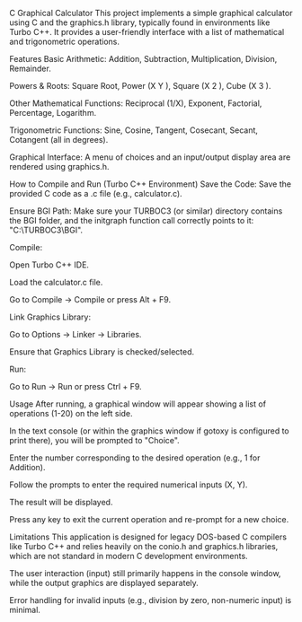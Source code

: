 C Graphical Calculator
This project implements a simple graphical calculator using C and the graphics.h library, typically found in environments like Turbo C++. It provides a user-friendly interface with a list of mathematical and trigonometric operations.

Features
Basic Arithmetic: Addition, Subtraction, Multiplication, Division, Remainder.

Powers & Roots: Square Root, Power (X 
Y
 ), Square (X 
2
 ), Cube (X 
3
 ).

Other Mathematical Functions: Reciprocal (1/X), Exponent, Factorial, Percentage, Logarithm.

Trigonometric Functions: Sine, Cosine, Tangent, Cosecant, Secant, Cotangent (all in degrees).

Graphical Interface: A menu of choices and an input/output display area are rendered using graphics.h.

How to Compile and Run (Turbo C++ Environment)
Save the Code: Save the provided C code as a .c file (e.g., calculator.c).

Ensure BGI Path: Make sure your TURBOC3 (or similar) directory contains the BGI folder, and the initgraph function call correctly points to it: "C:\\TURBOC3\\BGI".

Compile:

Open Turbo C++ IDE.

Load the calculator.c file.

Go to Compile -> Compile or press Alt + F9.

Link Graphics Library:

Go to Options -> Linker -> Libraries.

Ensure that Graphics Library is checked/selected.

Run:

Go to Run -> Run or press Ctrl + F9.

Usage
After running, a graphical window will appear showing a list of operations (1-20) on the left side.

In the text console (or within the graphics window if gotoxy is configured to print there), you will be prompted to "Choice".

Enter the number corresponding to the desired operation (e.g., 1 for Addition).

Follow the prompts to enter the required numerical inputs (X, Y).

The result will be displayed.

Press any key to exit the current operation and re-prompt for a new choice.

Limitations
This application is designed for legacy DOS-based C compilers like Turbo C++ and relies heavily on the conio.h and graphics.h libraries, which are not standard in modern C development environments.

The user interaction (input) still primarily happens in the console window, while the output graphics are displayed separately.

Error handling for invalid inputs (e.g., division by zero, non-numeric input) is minimal.

